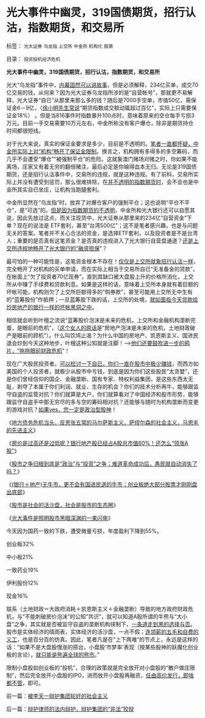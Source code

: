 # 光大事件中幽灵，319国债期货，招行认沽，指数期货，和交易所

标签： `光大证券` `乌龙指` `上交所` `中金所` `机构化` `股票` 

目录： `投资投机经济危机`

**光大事件中幽灵，319国债期货，招行认沽，指数期货，和交易所**

光大“乌龙指”事件中，[内幕固然可以讲故事](../../../2010/4/20/宗教的萌芽；和宗教萌芽的路径、方法、手段！.md)，但是必须解释，234亿买单，成交70亿交易的钱，从何来？因为光大证券乌龙指所涉的是“自营帐号”，那就更不易解释，光大证券“自已”从那里来那么多的钱？随后是7000手空单，市值50亿，需保证金6－9亿，（[徐小明先生常说](../../../2013/7/9/接近真相的徐小明先生仍存的误区.md)“期货指数成交额动辄超过百亿”，实际上只需要保证金18%）
。但是当816事件时指数暴升100点时，意味着原来的空仓每手亏损3万元。目前一手交易需要10万元左右，中金所称没有客户爆仓，除非是期货持仓时间都很短线。

对于光大来说，真实的保证金要求是多少，目前是不透明的。[笔者一直都怀疑，中金所实际上对“机构”畅开了保证金限制](../../../2013/8/19/光大事件，是照明股市黑暗深渊真相的一束闪电，一束脉冲.md)。换言之，机构拥有多得多的多空筹码，而几乎不会遭受“爆仓”“被强制平仓”的危险。这就象澳门赌场对赌之时，你如果不能离场，庄家又有着无穷的翻倍赌注，最后必定是你输得血本无归。无论是319国债期货，还是招行认沽事件中，交易所的违规，就是这种违规。有了前科，交易所实际上并没有遭受到惩罚，那么很难排除，在[并不透明的指数期货时](../../../2013/7/2/徐小明先生错误地把国企大盘股下跌归咎指数期货；.md)，会不会也是中金所其实自已坐庄，让机构当跑腿套利。

中金所显然在“乌龙指”时，放弃了对爆仓客户的强制平仓；这也说明“平仓不平仓”，是“可选”的。[但是因为指数期货的不透明](../../../2013/6/25/做人当如徐小明，诸股神如豚犬矣.md)，中金所和光大银行还可以自愿其说，因此先放过这点，而关注现货中，光大证券从那里来的234亿“自营资金”下单？现在的说法是
ETF套利，甚至“台湾500亿”；这不是笔者感兴趣，也是与问题无关的答案。笔者并不关心合法的资金，是选择ETF套利，以及投资者是不是台湾人；重要的是否真有这笔资金？是否真的违规进入了光大银行自营盘通道？[还是上交所违规地畅开了光大银行的“融资担保](../../../2011/12/16/废除股市“谷物法”，A股将有一波大牛市.md)”？

最可怕的一种可能性是，这笔资金根本不存在！[仅仅是上交所就象招行认沽一样](../../../2008/6/10/市场干预价值先知制度投机者面对南航认沽有价值的事实.md)，完全畅开了对机构的买单申请，而在实际上相当于交易所自已“无准备金的贷款”，在帐面上“欠了投资者70亿现券”，直到其缺口被大盘股上升的价格所消化，上交所从中赚了手续费和贷款利息。如果是这样的话，意味着上交所本身就有着巨额的坏帐可能，机构则欠了上交所巨额得多的“购券款”，甚至可能用上交所无中生有的“蓝筹股份”作抵押；一旦蓝筹股下跌的话，上交所的处境，[就如面临今天贷款给炒房地产的银行一样的坏帐黑洞之中](../../../2007/9/19/银行地产在股市里是一根草上的蚱猛.md)。



相信就会听到叶檀之流说“蓝筹股价泡沫是未来的危机，上交所和金融机构垄断完蛋，是眼前的危机”，（[这个女人的原话](http://blog.sina.com.cn/s/blog_49818dcb0102ff3p.html)是“房地产泡沫是未来的危机，土地财政破产是眼前的顾机”）。什么叫饮鸠止渴？为什么中国的房地产、凯恩斯主义、国进民退会炒到今天这种地步，叶檀这种公知就是注脚！——>[他们还要鼓吹进一步的鸦片，“拖拖眼前财政危机](../../../2013/7/3/匿名能够实话实说，很支持温李二总理的“冷”政策.md)”！

现在广大股民投资者，[可以检讨一下自已，你们一直在股市中极少赚钱](../../../2012/1/6/技术分析绝对化的政治意义和股神的奋斗.md)，而西方如美国的个人投资者，就极少从股市中亏钱，到底是因为你们这些股民“太贪婪”，还是你们曾经信仰的国企、金融垄断、国有专家、特权利益集团，是这些东西太无耻，剥夺了本属于你们利润、就业、生存的机会？你们的技术分析再牛，能够跟监守自盗的监管对抗？你们就算是大户，你们就算看对了中国经济和股市形势，能够跟监守自盗手中那无穷尽的多与空的筹码相对抗？还能够与随时为机构垄断而变更的游戏对抗？[如果yes，您一定是政治型股神](../../../2012/1/6/股市风险大，中国就不可能有民主.md)！

《[地方债务危机当头，反思张五常的马尔萨斯主义，萨缪尔森的社会主义，马恩毛的先进主义](../../../2013/7/29/地方债务危机当头，反思“共识”的几派主流经济学.md)》

《[房价是过高还是过低呢？银行地产股已经占A股总市值60%！还怎么“领涨A股”](../../../2013/7/29/房价偏高还是偏低？房地产业占中国经济比重偏高还是偏低？.md)》

《[股市之争归根到底是“政治”与“投资”之争；难道革命成功后，愚民就自动消失了吗？](../../../2013/7/30/银行地产所占比例，揭穿国产蓝筹的谎言.md)》

《[(银行＋地产)无牛市，更不会有国进民退的牛市；创业板绝大部分股票才刚刚盘出底部](../../../2013/7/31/(银行＋地产)无牛市，更不会有国进民退的牛市.md)》

《[股市是社会的活沙盘，社会是股市的生态圈](../../../2013/8/2/股市是社会的活沙盘，社会是股市的生态圈.md)》

《[光大事件是照明股市黑暗深渊的一束闪电](../../../2013/8/19/光大事件，是照明股市黑暗深渊真相的一束闪电，一束脉冲.md)》



今天因为国药一致的下跌，遭受微量亏损，年度盈利下降到55%。

创业板32%

中小板21%

一致药业19%

伊利股份12%

现金16%

联系（土地财政＝大政府消耗＋凯恩斯主义＋金融垄断）导致的地方政府财政危机，与“不能刺破房价泡沫”的公知“共识”，就可以知道A股所谓的牛熊与“大小盘”之争，其实就是否被监守自盗的垄断机构挟制下，[一条道走到黑的选择与否](../../../2013/7/31/(银行＋地产)无牛市，更不会有国进民退的牛市.md)。股市是实体经济的晴雨表，实体经济的活沙盘，一点不假；[连领薪的五毛和自费的义工](../../../2009/8/24/五毛凶猛谁敢为市场公平说话？.md)，也是百分百的仿真。因此，笔者凡是在“上下两难”的节点上，永远是这样的话：“如果不是大盘股慢涨的搭台，小盘股‘市梦率’表现（按某些股神的妖魔化创业板的言论），[就只能是熊遍全球的熊市](../../../2012/1/5/股市锚定实体经济，股市的炒作有益无害.md)。”

限制小盘股如创业板的“投机”，合理的政策就是完全放开对小盘股的“散户做庄限制”，然后完全放开小盘股的IPO，进而放开小盘股再融资，[任由高价发行，即啥都不管](../../../2013/5/17/新股三高发行，牛市才能健康长久.md)，即可。

前一篇：[被李天一辩护集团轮奸的社会主义](../../../2013/8/20/被李天一辩护集团轮奸的社会主义.md)

后一篇：[辩护律师的法内辩护，辩护集团的“非法”狡辩](../../../2013/8/21/辩护律师的法内辩护，辩护集团的“非法”狡辩.md)